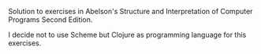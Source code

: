 Solution to exercises in Abelson's Structure and Interpretation of Computer Programs Second Edition.

I decide not to use Scheme but Clojure as programming language for this exercises.

